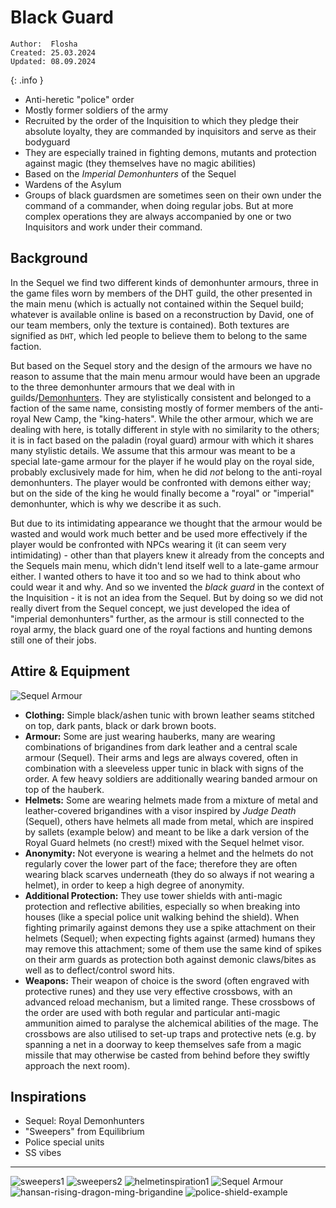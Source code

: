 # Black Guard

```
Author:  Flosha
Created: 25.03.2024
Updated: 08.09.2024
```
{: .info }

* Anti-heretic "police" order
* Mostly former soldiers of the army
* Recruited by the order of the Inquisition to which they pledge their absolute loyalty, they are commanded by inquisitors and serve as their bodyguard
* They are especially trained in fighting demons, mutants and protection against magic (they themselves have no magic abilities) 
* Based on the *Imperial Demonhunters* of the Sequel
* Wardens of the Asylum
* Groups of black guardsmen are sometimes seen on their own under the command of a commander, when doing regular jobs. But at more complex operations they are always accompanied by one or two Inquisitors and work under their command.


## Background

In the Sequel we find two different kinds of demonhunter armours, three in the game files worn by members of the DHT guild, the other presented in the main menu (which is actually not contained within the Sequel build; whatever is available online is based on a reconstruction by David, one of our team members, only the texture is contained). Both textures are signified as `DHT`, which led people to believe them to belong to the same faction. 

But based on the Sequel story and the design of the armours we have no reason to assume that the main menu armour would have been an upgrade to the three demonhunter armours that we deal with in guilds/[Demonhunters](/story/factions/guilds/demonhunters). They are stylistically consistent and belonged to a faction of the same name, consisting mostly of former members of the anti-royal New Camp, the "king-haters". While the other armour, which we are dealing with here, is totally different in style with no similarity to the others; it is in fact based on the paladin (royal guard) armour with which it shares many stylistic details. We assume that this armour was meant to be a special late-game armour for the player if he would play on the royal side, probably exclusively made for him, when he did *not* belong to the anti-royal demonhunters. The player would be confronted with demons either way; but on the side of the king he would finally become a "royal" or "imperial" demonhunter, which is why we describe it as such. 

But due to its intimidating appearance we thought that the armour would be wasted and would work much better and be used more effectively if the player would be confronted with NPCs wearing it (it can seem very intimidating) - other than that players knew it already from the concepts and the Sequels main menu, which didn't lend itself well to a late-game armour either. I wanted others to have it too and so we had to think about who could wear it and why. And so we invented the *black guard* in the context of the Inquisition - it is not an idea from the Sequel. But by doing so we did not really divert from the Sequel concept, we just developed the idea of "imperial demonhunters" further, as the armour is still connected to the royal army, the black guard one of the royal factions and hunting demons still one of their jobs. 


## Attire & Equipment

![Sequel Armour](/_img/factions/guilds/Demon-Hunter2.jpg)

* **Clothing:** Simple black/ashen tunic with brown leather seams stitched on top, dark pants, black or dark brown boots.  
* **Armour:** Some are just wearing hauberks, many are wearing combinations of brigandines from dark leather and a central scale armour (Sequel). Their arms and legs are always covered, often in combination with a sleeveless upper tunic in black with signs of the order. A few heavy soldiers are additionally wearing banded armour on top of the hauberk. 
* **Helmets:** Some are wearing helmets made from a mixture of metal and leather-covered brigandines with a visor inspired by *Judge Death* (Sequel), others have helmets all made from metal, which are inspired by sallets (example below) and meant to be like a dark version of the Royal Guard helmets (no crest!) mixed with the Sequel helmet visor.  
* **Anonymity:** Not everyone is wearing a helmet and the helmets do not regularly cover the lower part of the face; therefore they are often wearing black scarves underneath (they do so always if not wearing a helmet), in order to keep a high degree of anonymity.  
* **Additional Protection:** They use tower shields with anti-magic protection and reflective abilities, especially so when breaking into houses (like a special police unit walking behind the shield). When fighting primarily against demons they use a spike attachment on their helmets (Sequel); when expecting fights against (armed) humans they may remove this attachment; some of them use the same kind of spikes on their arm guards as protection both against demonic claws/bites as well as to deflect/control sword hits.
* **Weapons:** Their weapon of choice is the sword (often engraved with protective runes) and they use very effective crossbows, with an advanced reload mechanism, but a limited range. These crossbows of the order are used with both regular and particular anti-magic ammunition aimed to paralyse the alchemical abilities of the mage. The crossbows are also utilised to set-up traps and protective nets (e.g. by spanning a net in a doorway to keep themselves safe from a magic missile that may otherwise be casted from behind before they swiftly approach the next room).


## Inspirations  

* Sequel: Royal Demonhunters
* "Sweepers" from Equilibrium
* Police special units
* SS vibes

---

![sweepers1](/_img/factions/guilds/movie-equilibrium-wallpaper-thumb.jpg)
![sweepers2](/_img/factions/guilds/876dfa2e955fb5af9dafbeef83b419ca.jpg)
![helmetinspiration1](/_img/factions/guilds/IMG_20240908_121001.jpg)
![Sequel Armour](/_img/factions/guilds/Demon-Hunter2.jpg)
![hansan-rising-dragon-ming-brigandine](/_img/factions/guilds/photo1585534.jpg)
![police-shield-example](/_img/factions/guilds/360_F_720171742_DuwgStCWY0MbjVCUarEIa8pMHKYP3u9T.jpg)

